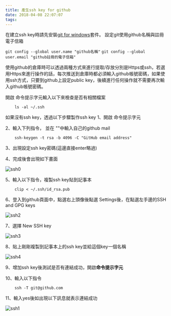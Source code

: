 ```yaml
---
title: 產生ssh key for github
date: 2018-04-08 22:07:07
tags:
---
```

在建立ssh key時請先安裝[git for windows](https://git-scm.com/download/win)套件。
設定git使用github名稱與註冊電子信箱

`git config --global user.name "github名稱"`
`git config --global user.email "github註冊的電子信箱"`

使用github的倉庫時可以透過兩種方式來進行提取/存放分別是Https或ssh，若選用Https來進行操作的話，每次推送到倉庫時都必須輸入github帳號密碼，如果使用ssh方式，只要到github上設定public key，後續進行任何操作就不需要再次輸入github帳號密碼。
<!-- more -->
開啟 命令提示字元輸入以下來檢查是否有相關檔案

        ls -al ~/.ssh

如果沒有ssh key，透過以下步驟製作ssh key
1、開啟 命令提示字元

2、輸入下列指令， 並在 ""中輸入自己的github mail

        ssh-keygen -t rsa -b 4096 -C "GitHub email address"

3、出現設定ssh key密碼(這邊直接enter略過)

4、完成後會出現如下畫面

![ssh0](/img/ssh0.png)

5、輸入以下指令，複製ssh key貼到記事本

        clip < ~/.ssh/id_rsa.pub

6、登入到github頁面中，點選右上頭像後點選 Settings後，在點選左手邊的SSH and GPG keys

![ssh2](/img/ssh2.png)

7、選擇 New SSH key

![ssh3](/img/ssh3.png)

8、貼上剛剛複製到記事本上的ssh key並給這個key一個名稱

![ssh4](/img/ssh4.png)

9、增加ssh key後測試是否有連結成功，開啟**命令提示字元**

10、輸入以下指令

        ssh -T git@github.com

11、輸入yes後如出現以下訊息就表示連結成功

![ssh1](/img/ssh1.png)